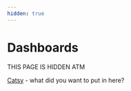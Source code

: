 ```yaml
---
hidden: true
---
```


# Dashboards

THIS PAGE IS HIDDEN ATM

[Catsy](https://app.gitbook.com/u/pzlyM66uIvRNhzdXvX8ZQisbEtH2 "mention") - what did you want to put in here?

